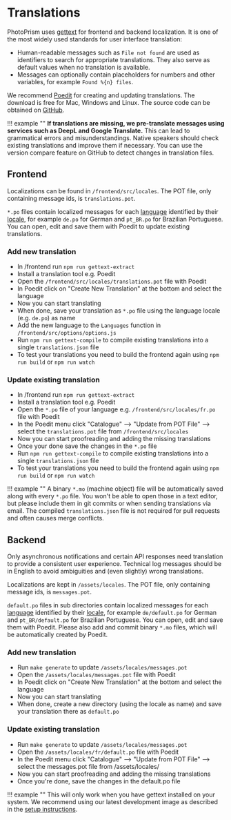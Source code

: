 # Translations

PhotoPrism uses [gettext](https://en.wikipedia.org/wiki/Gettext) for frontend and backend localization.
It is one of the most widely used standards for user interface translation:

- Human-readable messages such as `File not found` are used as identifiers to search for appropriate translations. They also serve as default values when no translation is available.
- Messages can optionally contain placeholders for numbers and other variables, for example `Found %{n} files`.

We recommend [Poedit](https://poedit.net/download) for creating and updating translations. The download is free
for Mac, Windows and Linux. The source code can be obtained on [GitHub](https://github.com/vslavik/poedit).

!!! example ""
    **If translations are missing, we pre-translate messages using services such as DeepL and Google Translate.** This can lead to grammatical errors and misunderstandings. Native speakers should check existing translations and improve them if necessary. You can use the version compare feature on GitHub to detect changes in translation files.

## Frontend ##

Localizations can be found in `/frontend/src/locales`. The POT file, only containing message ids, 
is `translations.pot`.

`*.po` files contain localized messages for each 
[language](https://www.gnu.org/software/gettext/manual/html_node/Usual-Language-Codes.html)
identified by their [locale](https://www.gnu.org/software/gettext/manual/html_node/Locale-Names.html), 
for example `de.po` for German and `pt_BR.po` for Brazilian Portuguese.
You can open, edit and save them with Poedit to update existing translations.

### Add new translation ###
- In /frontend run `npm run gettext-extract`
- Install a translation tool e.g. Poedit
- Open the `/frontend/src/locales/translations.pot` file with Poedit
- In Poedit click on "Create New Translation" at the bottom and select the language
- Now you can start translating
- When done, save your translation as `*.po` file using the language locale (e.g. `de.po`) as name
- Add the new language to the `Languages` function in  `/frontend/src/options/options.js`
- Run `npm run gettext-compile` to compile existing translations into a single `translations.json` file
- To test your translations you need to build the frontend again using `npm run build` or `npm run watch`


### Update existing translation ###
- In /frontend run `npm run gettext-extract`
- Install a translation tool e.g. Poedit
- Open the `*.po` file of your language e.g. `/frontend/src/locales/fr.po` file with Poedit
- In the Poedit menu click "Catalogue" --> "Update from POT File" --> select the `translations.pot` file from `/frontend/src/locales`
- Now you can start proofreading and adding the missing translations
- Once your done save the changes in the `*.po` file
- Run `npm run gettext-compile` to compile existing translations into a single `translations.json` file
- To test your translations you need to build the frontend again using `npm run build` or `npm run watch`

!!! example ""
    A binary `*.mo` (machine object) file will be automatically saved along with every `*.po` file. 
    You won't be able to open those in a text editor, but please include them in git commits or when sending
    translations via email. The compiled `translations.json` file is not required for pull requests 
    and often causes merge conflicts.
    
## Backend ##

Only asynchronous notifications and certain API responses need translation to provide a 
consistent user experience.
Technical log messages should be in English to avoid ambiguities and (even slightly) wrong translations. 

Localizations are kept in `/assets/locales`. The POT file, only containing message ids, is `messages.pot`.

`default.po` files in sub directories contain localized messages for each 
[language](https://www.gnu.org/software/gettext/manual/html_node/Usual-Language-Codes.html)
identified by their [locale](https://www.gnu.org/software/gettext/manual/html_node/Locale-Names.html), 
for example `de/default.po` for German and `pt_BR/default.po` for Brazilian Portuguese. 
You can open, edit and save them with Poedit. Please also add and commit binary `*.mo` files, 
which will be automatically created by Poedit.


### Add new translation ###
- Run `make generate` to update `/assets/locales/messages.pot`
- Open the `/assets/locales/messages.pot` file with Poedit
- In Poedit click on "Create New Translation" at the bottom and select the language
- Now you can start translating
- When done, create a new directory (using the locale as name) and save your translation there as `default.po`

### Update existing translation ###
- Run `make generate` to update `/assets/locales/messages.pot`
- Open the `/assets/locales/fr/default.po` file with Poedit
- In the Poedit menu click "Catalogue" --> "Update from POT File" --> select the messages.pot file from /assets/locales/
- Now you can start proofreading and adding the missing translations
- Once you're done, save the changes in the default.po file

!!! example ""
    This will only work when you have gettext installed on your system. We recommend using our latest development
    image as described in the [setup instructions](setup.md).


